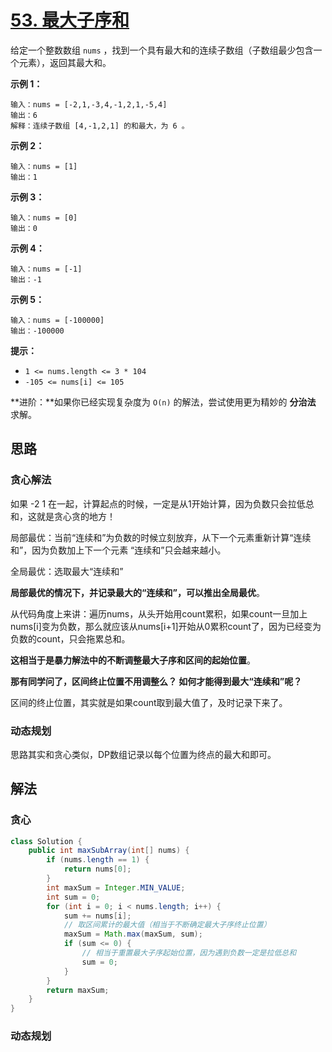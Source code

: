 # [53. 最大子序和](https://leetcode-cn.com/problems/maximum-subarray/)

给定一个整数数组 `nums` ，找到一个具有最大和的连续子数组（子数组最少包含一个元素），返回其最大和。

 

**示例 1：**

```
输入：nums = [-2,1,-3,4,-1,2,1,-5,4]
输出：6
解释：连续子数组 [4,-1,2,1] 的和最大，为 6 。
```

**示例 2：**

```
输入：nums = [1]
输出：1
```

**示例 3：**

```
输入：nums = [0]
输出：0
```

**示例 4：**

```
输入：nums = [-1]
输出：-1
```

**示例 5：**

```
输入：nums = [-100000]
输出：-100000
```

 

**提示：**

- `1 <= nums.length <= 3 * 104`
- `-105 <= nums[i] <= 105`

 

**进阶：**如果你已经实现复杂度为 `O(n)` 的解法，尝试使用更为精妙的 **分治法** 求解。

## 思路

### 贪心解法

如果 -2 1 在一起，计算起点的时候，一定是从1开始计算，因为负数只会拉低总和，这就是贪心贪的地方！

局部最优：当前“连续和”为负数的时候立刻放弃，从下一个元素重新计算“连续和”，因为负数加上下一个元素 “连续和”只会越来越小。

全局最优：选取最大“连续和”

**局部最优的情况下，并记录最大的“连续和”，可以推出全局最优**。

从代码角度上来讲：遍历nums，从头开始用count累积，如果count一旦加上nums[i]变为负数，那么就应该从nums[i+1]开始从0累积count了，因为已经变为负数的count，只会拖累总和。

**这相当于是暴力解法中的不断调整最大子序和区间的起始位置**。

**那有同学问了，区间终止位置不用调整么？ 如何才能得到最大“连续和”呢？**

区间的终止位置，其实就是如果count取到最大值了，及时记录下来了。

### 动态规划

思路其实和贪心类似，DP数组记录以每个位置为终点的最大和即可。

## 解法

### 贪心

```java
class Solution {
    public int maxSubArray(int[] nums) {
        if (nums.length == 1) {
            return nums[0];
        }
        int maxSum = Integer.MIN_VALUE;
        int sum = 0;
        for (int i = 0; i < nums.length; i++) {
            sum += nums[i];
            // 取区间累计的最大值（相当于不断确定最大子序终止位置）
            maxSum = Math.max(maxSum, sum);
            if (sum <= 0) {
                // 相当于重置最大子序起始位置，因为遇到负数一定是拉低总和
                sum = 0;
            }
        }
        return maxSum;
    }
}
```

### 动态规划

